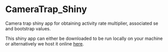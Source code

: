 # CameraTrap_Shiny
Camera trap shiny app for obtaining activity rate multiplier, associated se and bootstrap values.

This shiny app can either be downloaded to be run locally on your machine or alternatively we host it online [here](https://lenthomas.shinyapps.io/Activity/). 
